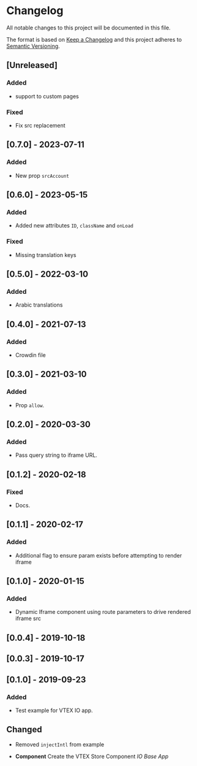 # Changelog

All notable changes to this project will be documented in this file.

The format is based on [Keep a Changelog](http://keepachangelog.com/en/1.0.0/)
and this project adheres to [Semantic Versioning](http://semver.org/spec/v2.0.0.html).

## [Unreleased]

### Added

- support to custom pages

### Fixed

- Fix src replacement

## [0.7.0] - 2023-07-11

### Added

- New prop `srcAccount`

## [0.6.0] - 2023-05-15

### Added

- Added new attributes `ID`, `className` and `onLoad`

### Fixed

- Missing translation keys

## [0.5.0] - 2022-03-10

### Added

- Arabic translations

## [0.4.0] - 2021-07-13

### Added

- Crowdin file

## [0.3.0] - 2021-03-10

### Added

- Prop `allow`.

## [0.2.0] - 2020-03-30

### Added

- Pass query string to iframe URL.

## [0.1.2] - 2020-02-18

### Fixed

- Docs.

## [0.1.1] - 2020-02-17

### Added

- Additional flag to ensure param exists before attempting to render iframe

## [0.1.0] - 2020-01-15

### Added

- Dynamic Iframe component using route parameters to drive rendered iframe src

## [0.0.4] - 2019-10-18

## [0.0.3] - 2019-10-17

## [0.1.0] - 2019-09-23

### Added

- Test example for VTEX IO app.

## Changed

- Removed `injectIntl` from example

- **Component** Create the VTEX Store Component _IO Base App_
